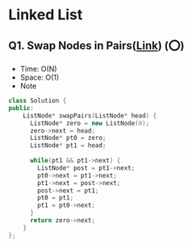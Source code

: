 # Linked List

## Q1. Swap Nodes in Pairs([Link](https://leetcode.com/problems/swap-nodes-in-pairs/)) (:o:)

- Time: O(N)
- Space: O(1)
- Note <br/> 
```cpp
class Solution {
public:
    ListNode* swapPairs(ListNode* head) {
      ListNode* zero = new ListNode(0);
      zero->next = head;
      ListNode* pt0 = zero;
      ListNode* pt1 = head;
      
      while(pt1 && pt1->next) {
        ListNode* post = pt1->next;
        pt0->next = pt1->next;
        pt1->next = post->next;
        post->next = pt1;
        pt0 = pt1;
        pt1 = pt0->next;
      }
      return zero->next;
    }
};
```

